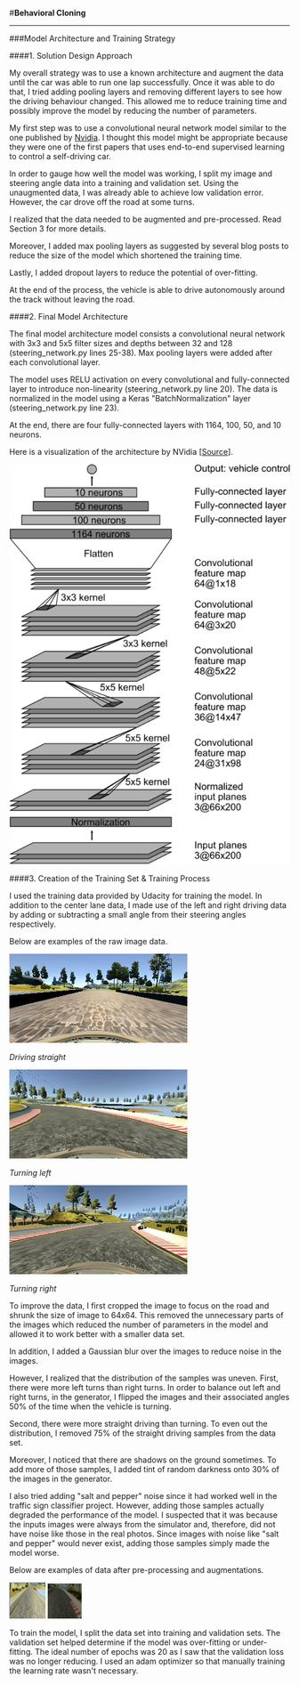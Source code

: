 #**Behavioral Cloning** 

---

[//]: # (Image References)

[nvidia-cnn]: doc_images/nvidia-cnn.png
[drive-straight]: doc_images/drive_straight.jpg
[drive-left]: doc_images/drive_left.jpg
[drive-right]: doc_images/drive_right.jpg
[processed-1]: doc_images/processed-image.PNG
[processed-2]: doc_images/processed-image2.PNG



###Model Architecture and Training Strategy

####1. Solution Design Approach

My overall strategy was to use a known architecture and 
augment the data until the car was able to run one lap successfully.
Once it was able to do that, I tried adding pooling layers and removing different layers
to see how the driving behaviour changed.
This allowed me to reduce training time and possibly improve the model by reducing the number of parameters.

My first step was to use a convolutional neural network model similar to the one published by 
[Nvidia](https://devblogs.nvidia.com/parallelforall/deep-learning-self-driving-cars).
I thought this model might be appropriate because they were one of the first papers 
that uses end-to-end supervised learning to control a self-driving car. 

In order to gauge how well the model was working, I split my image and steering angle data into a
training and validation set. Using the unaugmented data, I was already able to achieve low validation error.
However, the car drove off the road at some turns. 

I realized that the data needed to be augmented and pre-processed. Read Section 3 for more details.

Moreover, I added max pooling layers as suggested by several blog posts to reduce the size of the model
which shortened the training time. 

Lastly, I added dropout layers to reduce the potential of over-fitting.

At the end of the process, the vehicle is able to drive autonomously around the track without leaving the road.

####2. Final Model Architecture

The final model architecture model consists a convolutional neural network with 3x3 and 5x5 filter sizes
and depths between 32 and 128 (steering_network.py lines 25-38). 
Max pooling layers were added after each convolutional layer.

The model uses RELU activation on every convolutional and 
fully-connected layer to introduce non-linearity (steering_network.py line 20). 
The data is normalized in the model using a Keras "BatchNormalization" layer (steering_network.py line 23).

At the end, there are four fully-connected layers with 1164, 100, 50, and 10 neurons.

Here is a visualization of the architecture by 
NVidia [[Source](https://devblogs.nvidia.com/parallelforall/deep-learning-self-driving-cars)].


![Nvidia CNN Architecture][nvidia-cnn]

####3. Creation of the Training Set & Training Process

I used the training data provided by Udacity for training the model. 
In addition to the center lane data, 
I made use of the left and right driving data by adding or subtracting a small angle from their
steering angles respectively. 

Below are examples of the raw image data.

![drive-straight]

_Driving straight_


![drive-left]

_Turning left_

![drive-right]

_Turning right_

To improve the data, I first cropped the image to focus on the road and shrunk the size of image to 64x64. 
This removed the unnecessary parts of the images which reduced the number of parameters in the model
and allowed it to work better with a smaller data set.

In addition, I added a Gaussian blur over the images to reduce noise in the images.

However, I realized that the distribution of the samples was uneven. 
First, there were more left turns than right turns. In order to balance out left and right turns, 
in the generator, I flipped the images and their associated angles 50% of the time 
when the vehicle is turning.

Second, there were more straight driving than turning. To even out the distribution, I removed
75% of the straight driving samples from the data set.

Moreover, I noticed that there are shadows on the ground sometimes. To add more of those samples, 
I added tint of random darkness onto 30% of the images in the generator.

I also tried adding "salt and pepper" noise since it had worked well in the traffic sign classifier project.
However, adding those samples actually degraded the performance of the model. 
I suspected that it was because the inputs images were always from the simulator and, therefore, 
did not have noise like those in the real photos. 
Since images with noise like "salt and pepper" would never exist, 
adding those samples simply made the model worse. 

Below are examples of data after pre-processing and augmentations.

![Processed-1]
![Processed-2]


To train the model, I split the data set into training and validation sets.
The validation set helped determine if the model was over-fitting or under-fitting. 
The ideal number of epochs was 20 as I saw that the validation loss was no longer reducing.
I used an adam optimizer so that manually training the learning rate wasn't necessary.



